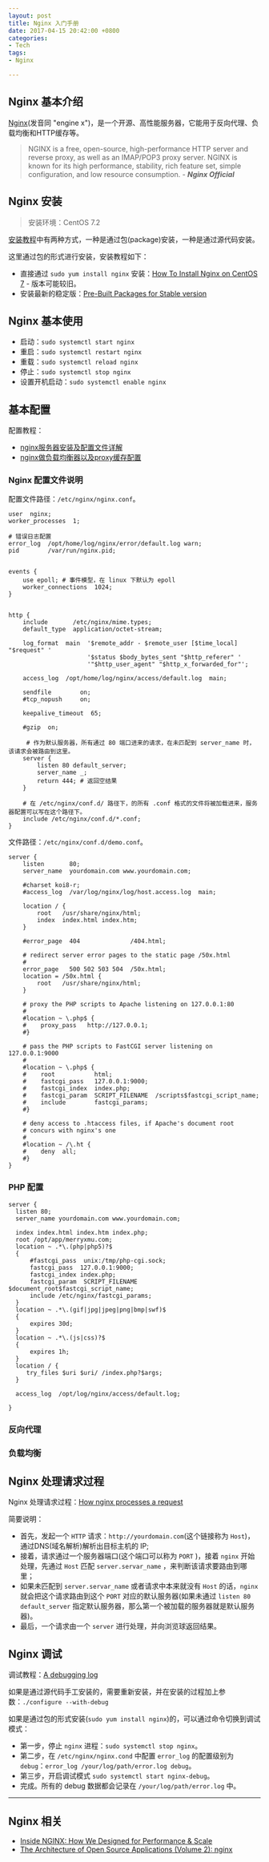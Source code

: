 ```yaml
---
layout: post
title: Nginx 入门手册
date: 2017-04-15 20:42:00 +0800
categories:
- Tech
tags:
- Nginx

---
```


## Nginx 基本介绍

[Nginx](https://www.nginx.com/resources/wiki/)(发音同 "engine x")，是一个开源、高性能服务器，它能用于反向代理、负载均衡和HTTP缓存等。

> NGINX is a free, open-source, high-performance HTTP server and reverse proxy, as well as an IMAP/POP3 proxy server. NGINX is known for its high performance, stability, rich feature set, simple configuration, and low resource consumption. - ***Nginx Official***



## Nginx 安装

> 安装环境：CentOS 7.2

[安装教程](http://nginx.org/en/docs/install.html)中有两种方式，一种是通过包(package)安装，一种是通过源代码安装。

这里通过包的形式进行安装，安装教程如下：

- 直接通过 `sudo yum install nginx` 安装：[How To Install Nginx on CentOS 7](https://www.digitalocean.com/community/tutorials/how-to-install-nginx-on-centos-7) - 版本可能较旧。
- 安装最新的稳定版：[Pre-Built Packages for Stable version](http://nginx.org/en/linux_packages.html)


## Nginx 基本使用

- 启动：`sudo systemctl start nginx`
- 重启：`sudo systemctl restart nginx`
- 重载：`sudo systemctl reload nginx`
- 停止：`sudo systemctl stop nginx`
- 设置开机启动：`sudo systemctl enable nginx`

## 基本配置

配置教程：

- [nginx服务器安装及配置文件详解](https://yq.aliyun.com/articles/47359)
- [nginx做负载均衡器以及proxy缓存配置](https://segmentfault.com/a/1190000002873747?spm=5176.100239.blogcont47359.11.3jf7bT)

### Nginx 配置文件说明

配置文件路径：`/etc/nginx/nginx.conf`。

```
user  nginx;
worker_processes  1;

# 错误日志配置
error_log  /opt/home/log/nginx/error/default.log warn;
pid        /var/run/nginx.pid;


events {
    use epoll; # 事件模型，在 linux 下默认为 epoll
    worker_connections  1024;
}


http {
    include       /etc/nginx/mime.types;
    default_type  application/octet-stream;

    log_format  main  '$remote_addr - $remote_user [$time_local] "$request" '
                      '$status $body_bytes_sent "$http_referer" '
                      '"$http_user_agent" "$http_x_forwarded_for"';

    access_log  /opt/home/log/nginx/access/default.log  main;

    sendfile        on;
    #tcp_nopush     on;

    keepalive_timeout  65;

    #gzip  on;
	 
	 # 作为默认服务器，所有通过 80 端口进来的请求，在未匹配到 server_name 时，该请求会被路由到这里。
    server {
        listen 80 default_server;
        server_name _;
        return 444; # 返回空结果
    }
    
    # 在 /etc/nginx/conf.d/ 路径下，的所有 .conf 格式的文件将被加载进来，服务器配置可以写在这个路径下。
    include /etc/nginx/conf.d/*.conf;
}

```

文件路径：`/etc/nginx/conf.d/demo.conf`。

```
server {
    listen       80;
    server_name  yourdomain.com www.yourdomain.com;

    #charset koi8-r;
    #access_log  /var/log/nginx/log/host.access.log  main;

    location / {
        root   /usr/share/nginx/html;
        index  index.html index.htm;
    }

    #error_page  404              /404.html;

    # redirect server error pages to the static page /50x.html
    #
    error_page   500 502 503 504  /50x.html;
    location = /50x.html {
        root   /usr/share/nginx/html;
    }

    # proxy the PHP scripts to Apache listening on 127.0.0.1:80
    #
    #location ~ \.php$ {
    #    proxy_pass   http://127.0.0.1;
    #}

    # pass the PHP scripts to FastCGI server listening on 127.0.0.1:9000
    #
    #location ~ \.php$ {
    #    root           html;
    #    fastcgi_pass   127.0.0.1:9000;
    #    fastcgi_index  index.php;
    #    fastcgi_param  SCRIPT_FILENAME  /scripts$fastcgi_script_name;
    #    include        fastcgi_params;
    #}

    # deny access to .htaccess files, if Apache's document root
    # concurs with nginx's one
    #
    #location ~ /\.ht {
    #    deny  all;
    #}
}
```

### PHP 配置

```
server {
  listen 80;
  server_name yourdomain.com www.yourdomain.com;

  index index.html index.htm index.php;
  root /opt/app/merryxmu.com;
  location ~ .*\.(php|php5)?$
  {
      #fastcgi_pass  unix:/tmp/php-cgi.sock;
      fastcgi_pass  127.0.0.1:9000;
      fastcgi_index index.php;
      fastcgi_param  SCRIPT_FILENAME   $document_root$fastcgi_script_name;
      include /etc/nginx/fastcgi_params;
  }
  location ~ .*\.(gif|jpg|jpeg|png|bmp|swf)$
  {
      expires 30d;
  }
  location ~ .*\.(js|css)?$
  {
      expires 1h;
  }
  location / {
     try_files $uri $uri/ /index.php?$args;
  }

  access_log  /opt/log/nginx/access/default.log;

}
```

### 反向代理

### 负载均衡



## Nginx 处理请求过程

Nginx 处理请求过程：[How nginx processes a request](http://nginx.org/en/docs/http/request_processing.html)

简要说明：

- 首先，发起一个 `HTTP` 请求：`http://yourdomain.com`(这个链接称为 `Host`)，通过DNS(域名解析)解析出目标主机的 IP;
- 接着，请求通过一个服务器端口(这个端口可以称为 `PORT` )，接着 `nginx` 开始处理，先通过 `Host` 匹配 `server.servar_name` ，来判断该请求要路由到哪里；
- 如果未匹配到 `server.servar_name` 或者请求中本来就没有 `Host` 的话，`nginx` 就会把这个请求路由到这个 `PORT` 对应的默认服务器(如果未通过 `listen 80 default_server` 指定默认服务器，那么第一个被加载的服务器就是默认服务器)。
- 最后，一个请求由一个 `server` 进行处理，并向浏览球返回结果。


## Nginx 调试

调试教程：[A debugging log](http://nginx.org/en/docs/debugging_log.html)

如果是通过源代码手工安装的，需要重新安装，并在安装的过程加上参数：`./configure --with-debug`

如果是通过包的形式安装(`sudo yum install nginx`)的，可以通过命令切换到调试模式：

- 第一步，停止 `nginx` 进程：`sudo systemctl stop nginx`。
- 第二步，在 `/etc/nginx/nginx.cond` 中配置 `error_log` 的配置级别为 `debug`：`error_log /your/log/path/error.log debug`。
- 第三步，开启调试模式 `sudo systemctl start nginx-debug`。
- 完成。所有的 debug 数据都会记录在 `/your/log/path/error.log` 中。




----

## Nginx 相关

- [Inside NGINX: How We Designed for Performance & Scale](https://www.nginx.com/blog/inside-nginx-how-we-designed-for-performance-scale/)
- [The Architecture of Open Source Applications (Volume 2): nginx](http://www.aosabook.org/en/nginx.html)
